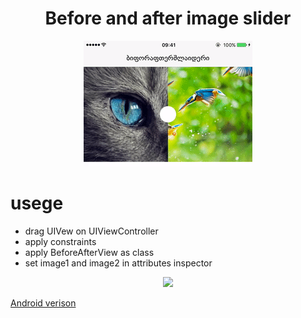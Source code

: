 # <h1 align="center">Before and after image slider</h1>
<p align="center">
  <img src="demo.gif"/>
</p>
 
 <h1> usege </h1>
 <ul>
  <li>drag UIVew on UIViewController</li>
  <li>apply constraints</li>
  <li>apply BeforeAfterView as class</li>
  <li>set image1 and image2 in attributes inspector</li>
 </ul>

<p align="center">
  <img src="https://s23.postimg.org/t5a8clz6j/Screen_Shot_2016_12_13_at_1_11_41_PM.png"/>
</p>

<a href="https://github.com/developer--/before_after_slider"> Android verison </a>

